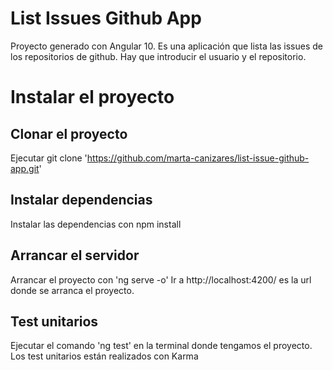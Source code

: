 # List Issues Github App

Proyecto generado con Angular 10. 
Es una aplicación que lista las issues de los repositorios de github. 
Hay que introducir el usuario y el repositorio.


# Instalar el proyecto

## Clonar el proyecto

Ejecutar git clone 'https://github.com/marta-canizares/list-issue-github-app.git'

## Instalar dependencias

Instalar las dependencias con npm install

## Arrancar el servidor

Arrancar el proyecto con 'ng serve -o'
Ir a http://localhost:4200/ es la url donde se arranca el proyecto.


## Test unitarios

Ejecutar el comando 'ng test' en la terminal donde tengamos el proyecto. Los test unitarios están realizados con Karma
